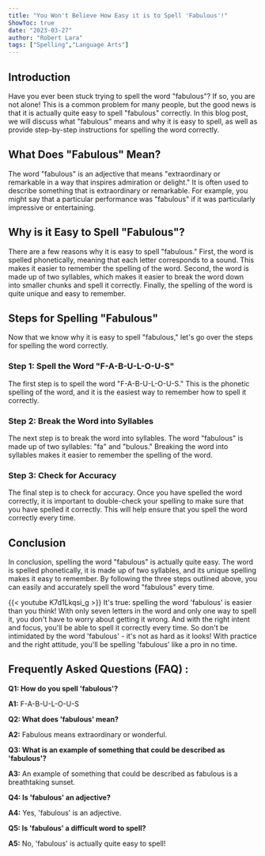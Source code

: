 ```yaml
---
title: "You Won't Believe How Easy it is to Spell 'Fabulous'!"
ShowToc: true 
date: "2023-03-27"
author: "Robert Lara" 
tags: ["Spelling","Language Arts"]
---
```

## Introduction

Have you ever been stuck trying to spell the word "fabulous"? If so, you are not alone! This is a common problem for many people, but the good news is that it is actually quite easy to spell "fabulous" correctly. In this blog post, we will discuss what "fabulous" means and why it is easy to spell, as well as provide step-by-step instructions for spelling the word correctly. 

## What Does "Fabulous" Mean? 

The word "fabulous" is an adjective that means "extraordinary or remarkable in a way that inspires admiration or delight." It is often used to describe something that is extraordinary or remarkable. For example, you might say that a particular performance was "fabulous" if it was particularly impressive or entertaining. 

## Why is it Easy to Spell "Fabulous"?

There are a few reasons why it is easy to spell "fabulous." First, the word is spelled phonetically, meaning that each letter corresponds to a sound. This makes it easier to remember the spelling of the word. Second, the word is made up of two syllables, which makes it easier to break the word down into smaller chunks and spell it correctly. Finally, the spelling of the word is quite unique and easy to remember. 

## Steps for Spelling "Fabulous"

Now that we know why it is easy to spell "fabulous," let's go over the steps for spelling the word correctly. 

### Step 1: Spell the Word "F-A-B-U-L-O-U-S"

The first step is to spell the word "F-A-B-U-L-O-U-S." This is the phonetic spelling of the word, and it is the easiest way to remember how to spell it correctly. 

### Step 2: Break the Word into Syllables

The next step is to break the word into syllables. The word "fabulous" is made up of two syllables: "fa" and "bulous." Breaking the word into syllables makes it easier to remember the spelling of the word. 

### Step 3: Check for Accuracy

The final step is to check for accuracy. Once you have spelled the word correctly, it is important to double-check your spelling to make sure that you have spelled it correctly. This will help ensure that you spell the word correctly every time. 

## Conclusion

In conclusion, spelling the word "fabulous" is actually quite easy. The word is spelled phonetically, it is made up of two syllables, and its unique spelling makes it easy to remember. By following the three steps outlined above, you can easily and accurately spell the word "fabulous" every time.

{{< youtube K7d1Lkqsi_g >}} 
It's true: spelling the word 'fabulous' is easier than you think! With only seven letters in the word and only one way to spell it, you don't have to worry about getting it wrong. And with the right intent and focus, you'll be able to spell it correctly every time. So don't be intimidated by the word 'fabulous' - it's not as hard as it looks! With practice and the right attitude, you'll be spelling 'fabulous' like a pro in no time.

## Frequently Asked Questions (FAQ) :
**Q1: How do you spell 'fabulous'?**

**A1:** F-A-B-U-L-O-U-S

**Q2: What does 'fabulous' mean?**

**A2:** Fabulous means extraordinary or wonderful.

**Q3: What is an example of something that could be described as 'fabulous'?**

**A3:** An example of something that could be described as fabulous is a breathtaking sunset.

**Q4: Is 'fabulous' an adjective?**

**A4:** Yes, 'fabulous' is an adjective.

**Q5: Is 'fabulous' a difficult word to spell?**

**A5:** No, 'fabulous' is actually quite easy to spell!






